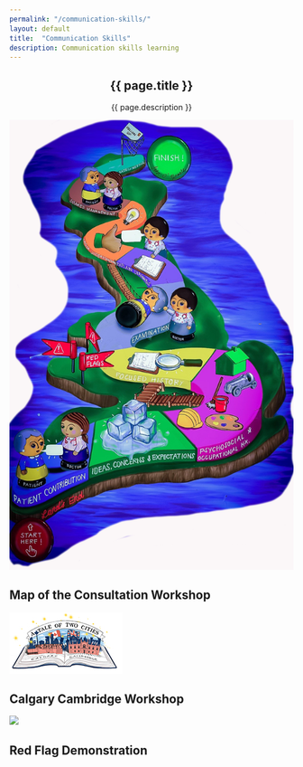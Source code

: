 ```yaml
---
permalink: "/communication-skills/"
layout: default
title:  "Communication Skills"
description: Communication skills learning
---
```


<section id="action" class="responsive">
        <div class="vertical-center">
             <div class="container">
                <div class="row">
                    <div class="action take-tour">
                            <center><h1 class="title">{{ page.title }}</h1>
                            <p>{{ page.description }}</p></center>
                    </div>
                </div>
            </div>
        </div>
   </section>

<section id="services">
        <div class="container">
            <div class="row">
                <div class="col-sm-4 text-center padding wow fadeIn" data-wow-duration="1000ms" data-wow-delay="600ms">
                    <div class="single-service">
                        <div class="wow scaleIn" data-wow-duration="500ms" data-wow-delay="600ms"><a href="{{ '/map-of-the-consultation' }}">
                            <img src="/img/map_consultation2.jpg"></a>
                        </div>
                        <h2>Map of the Consultation Workshop</h2>
                    </div>
                </div>
                <div class="col-sm-4 text-center padding wow fadeIn" data-wow-duration="1000ms" data-wow-delay="300ms">
                    <div class="single-service">
                        <div class="wow scaleIn" data-wow-duration="500ms" data-wow-delay="300ms">
                            <a href="{{ '/calgary-cambridge-model' }}"><img src="/img/Calgary.jpg"></a>
                        </div>
                        <h2>Calgary Cambridge Workshop</h2>
                    </div>
                </div>
                <div class="col-sm-4 text-center padding wow fadeIn" data-wow-duration="1000ms" data-wow-delay="900ms">
                    <div class="single-service">
                        <div class="wow scaleIn" data-wow-duration="500ms" data-wow-delay="900ms">
                        <a href="{{ '/red-flags' }}"><img src="/img/redflag.png"></a>
                        </div>
                        <h2>Red Flag Demonstration</h2>
                    </div>
                </div>
            </div>
        </div>
</section>
